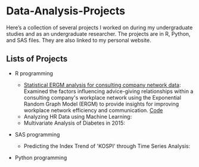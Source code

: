 # Data-Analysis-Projects

Here’s a collection of several projects I worked on during my undergraduate studies and as an undergraduate researcher. The projects are in R, Python, and SAS files. They are also linked to my personal website.

## Lists of Projects
* R programming
  * [Statistical ERGM analysis for consulting company network data](https://sites.google.com/view/yejin-park48/home/research_1?authuser=0): Examined the factors influencing advice-giving relationships within a consulting company's workplace network using the Exponential Random Graph Model (ERGM) to provide insights for improving workplace network efficiency and communication. [Code](https://github.com/yejinPARK48/ERGM_Company_data/blob/main/ERGM_Git.R)
  * Analyzing HR Data using Machine Learning: 
  * Multivariate Analysis of Diabetes in 2015: 

* SAS programming
  * Predicting the Index Trend of 'KOSPI' through Time Series Analysis: 

* Python programming
